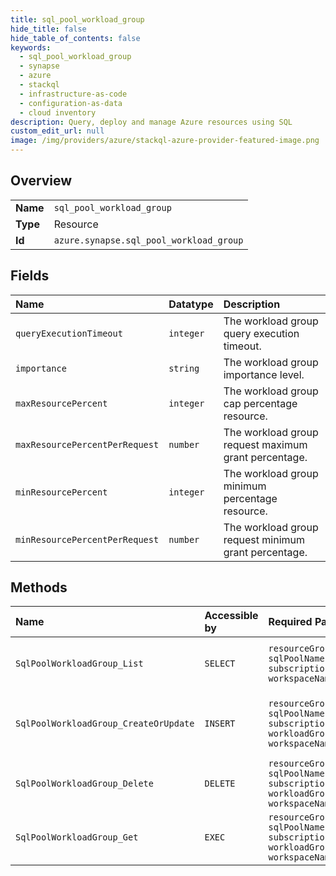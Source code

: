 ```yaml
---
title: sql_pool_workload_group
hide_title: false
hide_table_of_contents: false
keywords:
  - sql_pool_workload_group
  - synapse
  - azure    
  - stackql
  - infrastructure-as-code
  - configuration-as-data
  - cloud inventory
description: Query, deploy and manage Azure resources using SQL
custom_edit_url: null
image: /img/providers/azure/stackql-azure-provider-featured-image.png
---
```

  
    

## Overview
<table><tbody>
<tr><td><b>Name</b></td><td><code>sql_pool_workload_group</code></td></tr>
<tr><td><b>Type</b></td><td>Resource</td></tr>
<tr><td><b>Id</b></td><td><code>azure.synapse.sql_pool_workload_group</code></td></tr>
</tbody></table>

## Fields
| Name | Datatype | Description |
|:-----|:---------|:------------|
| `queryExecutionTimeout` | `integer` | The workload group query execution timeout. |
| `importance` | `string` | The workload group importance level. |
| `maxResourcePercent` | `integer` | The workload group cap percentage resource. |
| `maxResourcePercentPerRequest` | `number` | The workload group request maximum grant percentage. |
| `minResourcePercent` | `integer` | The workload group minimum percentage resource. |
| `minResourcePercentPerRequest` | `number` | The workload group request minimum grant percentage. |
## Methods
| Name | Accessible by | Required Params | Description |
|:-----|:--------------|:----------------|:------------|
| `SqlPoolWorkloadGroup_List` | `SELECT` | `resourceGroupName, sqlPoolName, subscriptionId, workspaceName` | Get list of  Sql pool's workload groups. |
| `SqlPoolWorkloadGroup_CreateOrUpdate` | `INSERT` | `resourceGroupName, sqlPoolName, subscriptionId, workloadGroupName, workspaceName` | Create Or Update a Sql pool's workload group. |
| `SqlPoolWorkloadGroup_Delete` | `DELETE` | `resourceGroupName, sqlPoolName, subscriptionId, workloadGroupName, workspaceName` | Remove Sql pool's workload group. |
| `SqlPoolWorkloadGroup_Get` | `EXEC` | `resourceGroupName, sqlPoolName, subscriptionId, workloadGroupName, workspaceName` | Get a Sql pool's workload group. |
